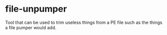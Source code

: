 # file-unpumper
Tool that can be used to trim useless things from a PE file such as the things a file pumper would add.
